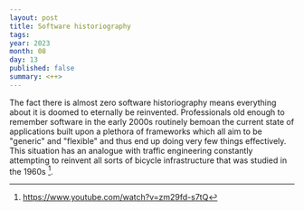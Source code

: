 ```yaml
---
layout: post
title: Software historiography
tags:
year: 2023
month: 08
day: 13
published: false
summary: <++>
---
```

The fact there is almost zero software historiography means everything about it is doomed to
eternally be reinvented.
Professionals old enough to remember software in the early 2000s routinely bemoan the current state
of applications built upon a plethora of frameworks which all aim to be "generic" and "flexible" and
thus end up doing very few things effectively.
This situation has an analogue with traffic engineering constantly attempting to reinvent all sorts
of bicycle infrastructure that was studied in the 1960s [^1].

[^1]: https://www.youtube.com/watch?v=zm29fd-s7tQ
